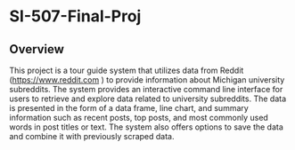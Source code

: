 # SI-507-Final-Proj

## Overview
This project is a tour guide system that utilizes data from Reddit (https://www.reddit.com ) to provide information about Michigan university subreddits. The system provides an interactive command line interface for users to retrieve and explore data related to university subreddits. The data is presented in the form of a data frame, line chart, and summary information such as recent posts, top posts, and most commonly used words in post titles or text. The system also offers options to save the data and combine it with previously scraped data.
